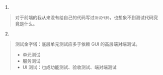 1.
> 对于前端的我从来没有给自己的代码写过`测试代码`，也想象不到测试代码究竟是什么。

2.
> 测试金字塔：底层单元测试应多于依赖 GUI 的高层端对端测试。
> - 单元测试
> - 服务测试
> - UI 测试：也成功能测试、验收测试、端对端测试